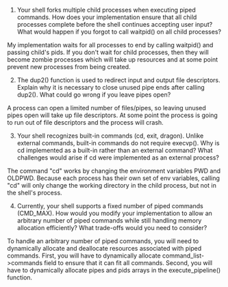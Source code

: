 1. Your shell forks multiple child processes when executing piped commands. How does your implementation ensure that all child processes complete before the shell continues accepting user input? What would happen if you forgot to call waitpid() on all child processes?

My implementation waits for all processes to end by calling waitpid() and passing child's pids.
If you don't wait for child processes, then they will become zombie processes which will take up resources and at some point prevent new processes from being created.

2. The dup2() function is used to redirect input and output file descriptors. Explain why it is necessary to close unused pipe ends after calling dup2(). What could go wrong if you leave pipes open?

A process can open a limited number of files/pipes, so leaving unused pipes open will take up file descriptors.
At some point the process is going to run out of file descriptors and the process will crash.

3. Your shell recognizes built-in commands (cd, exit, dragon). Unlike external commands, built-in commands do not require execvp(). Why is cd implemented as a built-in rather than an external command? What challenges would arise if cd were implemented as an external process?

The command "cd" works by changing the environment variables PWD and OLDPWD.
Because each process has their own set of env variables, calling "cd" will only change the working directory in the child process, but not in the shell's process.

4. Currently, your shell supports a fixed number of piped commands (CMD_MAX). How would you modify your implementation to allow an arbitrary number of piped commands while still handling memory allocation efficiently? What trade-offs would you need to consider?

To handle an arbitrary number of piped commands, you will need to dynamically allocate and deallocate resources associated with piped commands.
First, you will have to dynamically allocate command_list->commands field to ensure that it can fit all commands.
Second, you will have to dynamically allocate pipes and pids arrays in the execute_pipeline() function.
